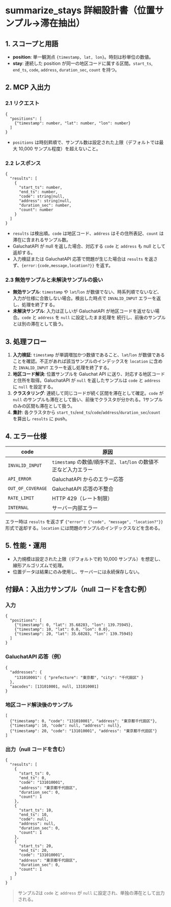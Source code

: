 # summarize_stays 詳細設計書（位置サンプル→滞在抽出）

## 1. スコープと用語
- **position**: 単一観測点 `{timestamp, lat, lon}`。時刻は秒単位の数値。
- **stay**: 連続した position が同一の地区コードに属する区間。`start_ts`, `end_ts`, `code`, `address`, `duration_sec`, `count` を持つ。

## 2. MCP 入出力
### 2.1 リクエスト
```jsonc
{
  "positions": [
    {"timestamp": number, "lat": number, "lon": number}
  ]
}
```
 - `positions` は時刻昇順で、サンプル数は設定された上限（デフォルトでは最大 10,000 サンプル程度）を超えないこと。

### 2.2 レスポンス
```jsonc
{
  "results": [
    {
      "start_ts": number,
      "end_ts": number,
      "code": string|null,
      "address": string|null,
      "duration_sec": number,
      "count": number
    }
  ]
}
```
  - `results` は検出順。`code` は地区コード、`address` はその住所表記、`count` は滞在に含まれるサンプル数。
  - GaluchatAPI が null を返した場合、対応する `code` と `address` も null として返却する。
  - 入力検証または GaluchatAPI 応答で問題が生じた場合は `results` を返さず、`{error:{code,message,location?}}` を返す。

### 2.3 無効サンプルと未解決サンプルの扱い
- **無効サンプル**: `timestamp` や `lat`/`lon` が数値でない、時系列順でないなど、入力が仕様に合致しない場合。検出した時点で
  `INVALID_INPUT` エラーを返し、処理を終了する。
- **未解決サンプル**: 入力は正しいが GaluchatAPI が地区コードを返せない場合。`code` と `address` を `null` に設定したまま処理を
  続行し、前後のサンプルとは別の滞在として扱う。

## 3. 処理フロー
1. **入力検証**: `timestamp` が単調増加かつ数値であること、`lat`/`lon` が数値であることを確認。不正があれば該当サンプルのインデックスを `location` に含めた `INVALID_INPUT` エラーを返し処理を終了する。
2. **地区コード解決**: 位置サンプルを Galuchat API に送り、対応する地区コードと住所を取得。GaluchatAPI が `null` を返したサンプルは `code` と `address` に `null` を設定する。
3. **クラスタリング**: 連続して同じコードが続く区間を滞在として確定。`code` が `null` のサンプルも滞在として扱い、前後でクラスタが分かれる。1サンプルのみの区間も滞在として扱う。
4. **集計**: 各クラスタから `start_ts`/`end_ts`/`code`/`address`/`duration_sec`/`count` を算出し `results` に push。

## 4. エラー仕様

| code             | 原因                                                        |
|------------------|-------------------------------------------------------------|
| `INVALID_INPUT`  | `timestamp` の数値/順序不正、`lat`/`lon` の数値不正など入力エラー |
| `API_ERROR`      | GaluchatAPI からのエラー応答                                 |
| `OUT_OF_COVERAGE`| GaluchatAPI 応答の不整合                                     |
| `RATE_LIMIT`     | HTTP 429（レート制限）                                      |
| `INTERNAL`       | サーバー内部エラー                                          |

エラー時は `results` を返さず `{"error": {"code", "message", "location?"}}` 形式で返却する。`location` には問題のサンプルのインデックスなどを含める。

## 5. 性能・運用
 - 入力規模は設定された上限（デフォルトで約 10,000 サンプル）を想定し、線形アルゴリズムで処理。
- 位置データは結果にのみ使用し、サーバーには永続保存しない。
## 付録A：入出力サンプル（null コードを含む例）

### 入力
```jsonc
{
  "positions": [
    {"timestamp": 0, "lat": 35.68283, "lon": 139.75945},
    {"timestamp": 10, "lat": 0.0, "lon": 0.0},
    {"timestamp": 20, "lat": 35.68283, "lon": 139.75945}
  ]
}
```

### GaluchatAPI 応答（例）
```jsonc
{
  "addresses": {
    "131010001": { "prefecture": "東京都", "city": "千代田区" }
  },
  "aacodes": [131010001, null, 131010001]
}
```

### 地区コード解決後のサンプル
```jsonc
[
  {"timestamp": 0, "code": "131010001", "address": "東京都千代田区"},
  {"timestamp": 10, "code": null, "address": null},
  {"timestamp": 20, "code": "131010001", "address": "東京都千代田区"}
]
```

### 出力（null コードを含む）
```jsonc
{
  "results": [
    {
      "start_ts": 0,
      "end_ts": 0,
      "code": "131010001",
      "address": "東京都千代田区",
      "duration_sec": 0,
      "count": 1
    },
    {
      "start_ts": 10,
      "end_ts": 10,
      "code": null,
      "address": null,
      "duration_sec": 0,
      "count": 1
    },
    {
      "start_ts": 20,
      "end_ts": 20,
      "code": "131010001",
      "address": "東京都千代田区",
      "duration_sec": 0,
      "count": 1
    }
  ]
}
```

> サンプル2は `code` と `address` が `null` に設定され、単独の滞在として出力される。
